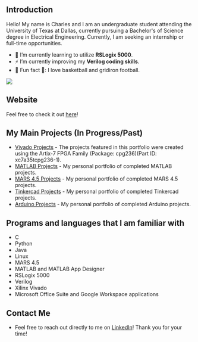## Introduction
Hello! My name is Charles and I am an undergraduate student attending the University of Texas at Dallas, currently pursuing a Bachelor's of Science degree in Electrical Engineering. Currently, I am seeking an internship or full-time opportunities.

- 🔭 I’m currently learning to utilize **RSLogix 5000**.
- ⚡ I’m currently improving my **Verilog coding skills**.
- 🏀 Fun fact 🏈: I love basketball and gridiron football.

<!-- GitHub Profile Views Counter -->
![](https://komarev.com/ghpvc/?username=chill-three)

## Website
Feel free to check it out [here](https://chill-three.github.io/home/)!

## My Main Projects (In Progress/Past)
* [Vivado Projects](https://github.com/CHill-Three/vivado.projects) - The projects featured in this portfolio were created using the Artix-7 FPGA Family (Package: cpg236)(Part ID: xc7a35tcpg236-1).
* [MATLAB Projects](https://github.com/CHill-Three/matlab.projects) - My personal portfolio of completed MATLAB projects.
* [MARS 4.5 Projects](https://github.com/CHill-Three/mars.projects) - My personal portfolio of completed MARS 4.5 projects.
* [Tinkercad Projects](https://github.com/CHill-Three/tinkercad.projects) - My personal portfolio of completed Tinkercad projects.
* [Arduino Projects](https://github.com/CHill-Three/arduino.projects) - My personal portfolio of completed Arduino projects.

## Programs and languages that I am familiar with
* C
* Python
* Java
* Linux
* MARS 4.5
* MATLAB and MATLAB App Designer
* RSLogix 5000
* Verilog
* Xilinx Vivado
* Microsoft Office Suite and Google Workspace applications


## Contact Me
* Feel free to reach out directly to me on [LinkedIn](https://www.linkedin.com/in/charleshillthree/)! Thank you for your time!
